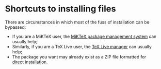 # Shortcuts to installing files




There are circumstances in which most of the fuss of installation can
be bypassed:
  

-  If you are a MiKTeX user, the 
    [MiKTeX package management system](./FAQ-inst-miktex*.html)
    can usually help;
-  Similarly, if you are a TeX&nbsp;Live user, the 
    [TeX&nbsp;Live manager](./FAQ-inst-texlive.html)
    can usually help;
-  The package you want may already exist as a ZIP file
    formatted for [direct installation](./FAQ-inst-tds-zip.html).




